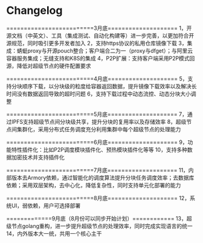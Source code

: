 # Changelog
=========================3月底====================
1，开源文档（中英文）、工具（集成测试、自动化构建等）进一步完善，以更加符合开源规范，同时吸引更多开发者加入
2，支持https协议的私用仓库镜像下载
3，集成：蜻蜓proxy与开源pouch整合；客户端合二为一（proxy与dfget）；与阿里云容器服务集成；无缝支持和K8S的集成
4，P2P扩展：支持客户端采用P2P模式回源，降低对超级节点的硬件配置要求

=========================4月底====================
5，支持分块顺序下载，以分块级的粒度给容器返回数据，提升镜像下载效率以及解决长时间没有数据返回导致的超时问题
6，支持下载过程中动态流控、动态分块大小调整

=========================5月底====================
7，通过IPFS支持超级节点间分块级共享，提升分块的复用率以及存储效率
8，超级节点间集群化，采用分布式任务调度充分利用集群中每个超级节点的处理能力

=========================6月底====================
9，功能特性插件化：比如P2P调度模块插件化、预热模块插件化等等
10，支持多种数据加密技术并支持插件化

=========================7月底====================
11，内部版本去Armory依赖，通过智能化的调度算法提升分块任务调度效率；去数据库依赖；采用双层架构，去中心化，降低复杂性，同时支持单元化部署的能力

=========================8月底====================
12，系统UI，弱依赖，用户可选择部署

=============9月底（8月份可以同步开始计划）============
13，超级节点golang重构，进一步提升超级节点的处理效率，同时完成实现语言的统一
14，内外版本大一统，共用一个核心主干
